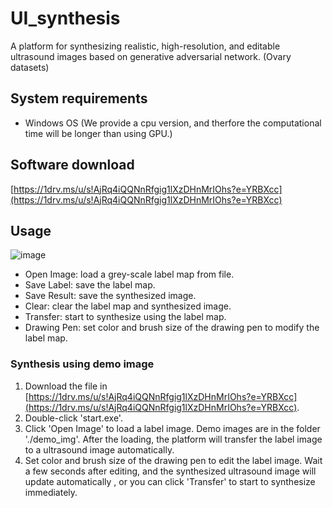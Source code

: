 # UI_synthesis
A platform for synthesizing realistic, high-resolution, and editable ultrasound images based on generative adversarial network. (Ovary datasets)

## System requirements
 - Windows OS
 (We provide a cpu version, and therfore the computational time will be longer than using GPU.)

## Software download
  [https://1drv.ms/u/s!AjRq4iQQNnRfgig1lXzDHnMrIOhs?e=YRBXcc](https://1drv.ms/u/s!AjRq4iQQNnRfgig1lXzDHnMrIOhs?e=YRBXcc)

## Usage
![image](https://user-images.githubusercontent.com/37099112/121143436-a2039180-c86f-11eb-9012-d58009c3cb43.png)

- Open Image: load a grey-scale label map from file.
- Save Label: save the label map.
- Save Result: save the synthesized image.
- Clear: clear the label map and synthesized image.
- Transfer: start to synthesize using the label map.
- Drawing Pen: set color and brush size of the drawing pen to modify the label map.


### Synthesis using demo image
1.	Download the file in [https://1drv.ms/u/s!AjRq4iQQNnRfgig1lXzDHnMrIOhs?e=YRBXcc](https://1drv.ms/u/s!AjRq4iQQNnRfgig1lXzDHnMrIOhs?e=YRBXcc).
2.	Double-click 'start.exe'.
3.	Click 'Open Image' to load a label image. Demo images are in the folder './demo_img'.
	After the loading, the platform will transfer the label image to a ultrasound image automatically.
4.	Set color and brush size of the drawing pen to edit the label image. Wait a few seconds after editing, and the synthesized ultrasound image will update automatically , or you can click 'Transfer' to start to synthesize immediately.
